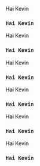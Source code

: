 Hai Kevin

### `Hai Kevin`

Hai Kevin

### `Hai Kevin`

Hai Kevin

### `Hai Kevin`

Hai Kevin

### `Hai Kevin`

Hai Kevin

### `Hai Kevin`

Hai Kevin

### `Hai Kevin`
